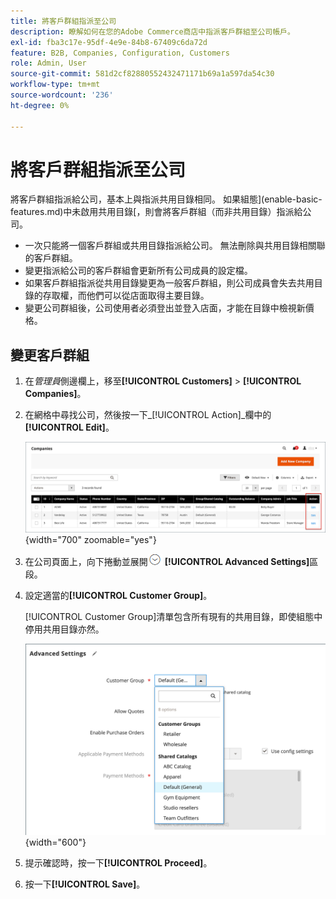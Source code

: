 ```yaml
---
title: 將客戶群組指派至公司
description: 瞭解如何在您的Adobe Commerce商店中指派客戶群組至公司帳戶。
exl-id: fba3c17e-95df-4e9e-84b8-67409c6da72d
feature: B2B, Companies, Configuration, Customers
role: Admin, User
source-git-commit: 581d2cf82880552432471171b69a1a597da54c30
workflow-type: tm+mt
source-wordcount: '236'
ht-degree: 0%

---
```


# 將客戶群組指派至公司

將客戶群組指派給公司，基本上與指派共用目錄相同。 如果組態](enable-basic-features.md)中未啟用共用目錄[，則會將客戶群組（而非共用目錄）指派給公司。

- 一次只能將一個客戶群組或共用目錄指派給公司。 無法刪除與共用目錄相關聯的客戶群組。
- 變更指派給公司的客戶群組會更新所有公司成員的設定檔。
- 如果客戶群組指派從共用目錄變更為一般客戶群組，則公司成員會失去共用目錄的存取權，而他們可以從店面取得主要目錄。
- 變更公司群組後，公司使用者必須登出並登入店面，才能在目錄中檢視新價格。

## 變更客戶群組

1. 在&#x200B;_管理員_&#x200B;側邊欄上，移至&#x200B;**[!UICONTROL Customers]** > **[!UICONTROL Companies]**。

1. 在網格中尋找公司，然後按一下&#x200B;_[!UICONTROL Action]_欄中的&#x200B;**[!UICONTROL Edit]**。

   ![編輯公司](./assets/companies-grid-edit.png){width="700" zoomable="yes"}

1. 在公司頁面上，向下捲動並展開![擴充選擇器](../assets/icon-display-expand.png) **[!UICONTROL Advanced Settings]**&#x200B;區段。

1. 設定適當的&#x200B;**[!UICONTROL Customer Group]**。

   [!UICONTROL Customer Group]清單包含所有現有的共用目錄，即使組態中停用共用目錄亦然。

   ![變更客戶群組或共用目錄](./assets/company-advanced-settings-customer-group-admin.png){width="600"}

1. 提示確認時，按一下&#x200B;**[!UICONTROL Proceed]**。

1. 按一下&#x200B;**[!UICONTROL Save]**。
